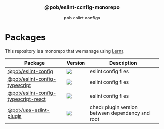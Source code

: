 <h3 align="center">
  @pob/eslint-config-monorepo
</h3>

<p align="center">
  pob eslint configs
</p>

<h1>Packages</h1>

This repository is a monorepo that we manage using [Lerna](https://github.com/lerna/lerna).

| Package                                                                    | Version                                                                                                                                                                        | Description                                      |
| -------------------------------------------------------------------------- | ------------------------------------------------------------------------------------------------------------------------------------------------------------------------------ | ------------------------------------------------ |
| [@pob/eslint-config](@pob/eslint-config)                                   | <a href="https://npmjs.org/package/@pob/eslint-config"><img src="https://img.shields.io/npm/v/@pob/eslint-config.svg?style=flat-square"></a>                                   | eslint config files                              |
| [@pob/eslint-config-typescript](@pob/eslint-config-typescript)             | <a href="https://npmjs.org/package/@pob/eslint-config-typescript"><img src="https://img.shields.io/npm/v/@pob/eslint-config-typescript.svg?style=flat-square"></a>             | eslint config files                              |
| [@pob/eslint-config-typescript-react](@pob/eslint-config-typescript-react) | <a href="https://npmjs.org/package/@pob/eslint-config-typescript-react"><img src="https://img.shields.io/npm/v/@pob/eslint-config-typescript-react.svg?style=flat-square"></a> | eslint config files                              |
| [@pob/use-eslint-plugin](@pob/use-eslint-plugin)                           | <a href="https://npmjs.org/package/@pob/use-eslint-plugin"><img src="https://img.shields.io/npm/v/@pob/use-eslint-plugin.svg?style=flat-square"></a>                           | check plugin version between dependency and root |
